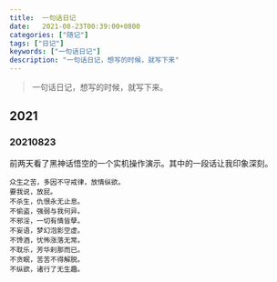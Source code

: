 ```yaml
---
title:  一句话日记
date:   2021-08-23T00:39:00+0800
categories: ["随记"]
tags: ["日记"]
keywords: ["一句话日记"]
description: "一句话日记，想写的时候，就写下来"
---
```


> 一句话日记，想写的时候，就写下来。


## 2021

### 20210823

前两天看了黑神话悟空的一个实机操作演示。其中的一段话让我印象深刻。
```
众生之苦，多因不守戒律，放情纵欲。
要我说，放屁。
不杀生，仇恨永无止息。
不偷盗，强弱与我何异。
不邪淫，一切有情皆孽。
不妄语，梦幻泡影空虚。
不馋酒，忧怖涨落无常。
不耽乐，芳华刹那而已。
不贪眠，苦苦不得解脱。
不纵欲，诸行了无生趣。
```